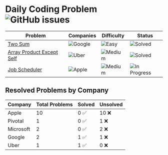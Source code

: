 # Daily Coding Problem ![GitHub issues](https://img.shields.io/github/issues-closed/Razeen-Shaikh/dailyCodingProblem?style=flat&label=Issues%20Resolved)

| Problem                                                     | Companies                                                                                | Difficulty                                                                   | Status                                                                             |
| ----------------------------------------------------------- | ---------------------------------------------------------------------------------------- | ---------------------------------------------------------------------------- | ---------------------------------------------------------------------------------- |
| [Two Sum](0001.two-sum)                                     | ![Google](https://img.shields.io/badge/-Google-blue?style=flat&logo=google)              | ![Easy](https://img.shields.io/badge/Difficulty-Easy-brightgreen?style=flat) | ![Solved](https://img.shields.io/badge/Status-Solved-success?style=flat)           |
| [Array Product Except Self](0002.array_product_except_self) | ![Uber](https://img.shields.io/badge/-Uber-black?style=flat&logo=uber&logoColor=white)   | ![Medium](https://img.shields.io/badge/Difficulty-Medium-yellow?style=flat)  | ![Solved](https://img.shields.io/badge/Status-Solved-success?style=flat)           |
| [Job Scheduler](0010.job_scheduler)                         | ![Apple](https://img.shields.io/badge/-Apple-gray?style=flat&logo=apple&logoColor=white) | ![Medium](https://img.shields.io/badge/Difficulty-Medium-yellow?style=flat)  | ![In Progress](https://img.shields.io/badge/Status-In--Progress-yellow?style=flat) |

## Resolved Problems by Company

| Company   | Total Problems | Solved | Unsolved |
| --------- | -------------- | ------ | -------- |
| Apple     | 10             | 0 ✅   | 10 ❌    |
| Pivotal   | 1              | 0 ✅   | 1 ❌     |
| Microsoft | 2              | 0 ✅   | 2 ❌     |
| Google    | 2              | 1 ✅   | 1 ❌     |
| Uber      | 1              | 1 ✅   | 0 ❌     |
